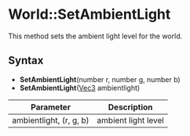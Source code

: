 # World::SetAmbientLight

This method sets the ambient light level for the world.

## Syntax

- **SetAmbientLight**(number r, number g, number b)
- **SetAmbientLight**([Vec3](Vec3.md) ambientlight)

| Parameter | Description |
|---|---|
| ambientlight, (r, g, b) | ambient light level |
